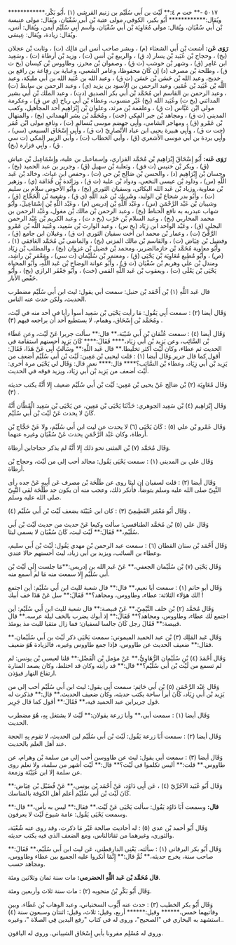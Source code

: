 ٥٠١٧ -** خت م ٤:** لَيْث بن أَبي سُلَيْم بن زنيم القرشي (١) ،أَبُو بَكْر،************ ويُقال:************ أَبُو بكير، الكوفي، مولى عتبة بْن أَبي سُفْيَان، ويُقال: مولى عنبسة بْن أَبي سُفْيَان، ويُقال: مولى مُعَاوِيَة بْن أَبي سُفْيَان، واسم أَبِي سُلَيْم أيمن، ويُقال: أنس، ويُقال: زيادة، ويُقال: عِيسَى.

**رَوَى عَن:** أشعث بْن أَبي الشعثاء (م) ، وبشر صاحب أنس ابن مَالِك (ت) ، وثابت بْن عجلان (بخ) ، وحجاج بْن عُبَيد بْن يسار (د ق) ، والربيع بْن أنس (ت) ، وزيد بْن أرطاة (ت) ، وسَعِيد ابن عَامِر (ق) ، وشهر بْن حوشب (ت ق) ، وصفوان بْن محرز، وطاووس بْن كيسان (بخ ت ق) ، وطلحة بْن مصرف (د) إن كَانَ محفوظا، وعامر الشعبي، وعباية بن رفاعة بن رافع بن خديج، وعبد الله بْن حَسَن بْن حَسَن (ت ق) ، وعبد الله بن عُبَيد الله بن أَبي مليكة، وعبد اللَّه بْن عُبَيد بْن عُمَير، وعبد الرحمن بن الأسود بن يزيد (ي) ، وعبد الرحمن بن سابط (ت) ، وعبد الرحمن بن القاسم ابن مُحَمَّد بْن أَبي بكر الصديق (دت) ، وعبد الملك بْن أَبي بشير المدائني (بخ ت) وعُبَيد الله (بخ) غَيْر منسوب، وعطاء بْن أَبي رباح (ي س ق) ، وعكرمة مولى ابْن عَبَّاس (ت ق) ، وعلقمة بْن مرثد، وعلوان بْن إِبْرَاهِيم أحد المجاهيل، وكعب المديني (ت ق) ، ومجاهد بْن جبر المكي (خت) ، ومُحَمَّد بْن بشر الهمداني (بخ) ، والمنهال بْن عَمْرو (ق) ، ومهاجر الشامي، وأَبِي جهضم موسى بْنسالم (ت) ، ونافع مولى ابْن عُمَر (خت ت ق) ، وأَبِي هبيرة يحيى ابن عباد الأَنْصارِيّ (ت ق) ، وأَبِي إِسْحَاق السبيعي (سي) ، وأَبِي بردة بن أَبي موسى الأشعري (ق) ، وأبي الخطاب (ت) ، وأبي الزبير المكي (ت سي ق) ، وأَبِي فزارة (بخ) .

**رَوَى عَنه:** أَبُو إِسْحَاقَ إِبْرَاهِيم بْن مُحَمَّد الفزاري، وإسماعيل بن علية، وإِسْمَاعِيل بْن عياش (ق) ، وبكر بْن خنيس (ت فق) ، وثعلبة بْن سهيل (ق) ، وجرير بن عبد الحميد (بخ) ، وحسان بْن إِبْرَاهِيم (د) ، والحسن بْن صَالِح بْن حي (ت) ، وحفص ابن غياث، وخالد بْن عَبد اللَّهِ (س) ، وداود بْن عيسى النخعي، ودواد بْن علبة (ت ق) ، وزائدة بْن قُدَامَة (ي) ، وزهير بْن معاوية، وزياد بْن عَبد الله البكائي، وسفيان الثوري (بخ) ، وأَبُو الأَحوص سلام بن سليم (ت) ، وأَبُو بدر شجاع بْن الوليد، وشَرِيك بْن عَبد اللَّهِ (ي ق) ، وشعبة بْن الْحَجَّاج (ق) ، وشيبان بْن عَبْد الرَّحْمَنِ (س) ، وعَبْد اللَّهِ بْن إدريس (م) ، وعَبْد اللَّهِ بْن إِسْمَاعِيلَ، وأَبُو شهاب عبدربه به نافع الحناط (بخ) ، وعبد الرحمن بْن مالك بْن مغول، وعَبْد الرحمن بن محمد المحاربي (بخ) ، وعبد السلام بْن حَرْب (بخ د ت) ، وعبد الكريم بْن عَبْد الرحمن البجلي (ق) ، وعَبْد الواحد ابن زِيَاد (بخ س) ، وعبد الوارث بْن سَعِيد، وعُبَيد اللَّه بْن عَمْرو الرَّقِّيّ (ت) ، وعمار بْن محمد ابن أخت سفيان الثوري (ت ق) ، وغيلان ابن جامع (ق) ، وفضيل بْن عِيَاض (ت) ، والقاسم بْن مالك المزني (بخ) ، والماضي بْن مُحَمَّد الغافقي (١) ، وأَبُو معاوية مُحَمَّد بْن حازمالضرير، ومحمد بْن فضيل بْن غزوان (بخ) ، والمطلب بْن زِيَاد (ص) ، وأَبُو مُطِيع مُعَاوِيَة بْن يَحْيَى (ق) ، ومعتمر بْن سُلَيْمان (ت سي) ، ومَعْمَر بْن راشِد، ومندل بْن علي وهريم بْن سُفْيَان (ت ق) ، وأَبُو عوانة الوضاح بْن عَبد اللَّهِ، وأَبُو المحياة يَحْيَى بْن يَعْلَى (ت) ، ويعقوب بْن عَبد اللَّهِ القمي (خت) ، وأَبُو جَعْفَر الرازي (بخ) ، وأَبُو حَفْص الأبار.

قال عَبد اللَّهِ (١) بْن أَحْمَد بْن حنبل: سمعت أبي يقول: ليث ابن أَبي سُلَيْم مضطرب الحديث، ولكن حدث عنه الناس.

وَقَال أيضا (٢) : سمعت أَبِي يَقُول: مَا رأيت يَحْيَى بْن سَعِيد أسوأ رأيا في أحد منه في لَيْث، ومُحَمَّد بْن إِسْحَاق، وهمام، لا يستطيع أحد أن يراجعه فيهم (٣) .

وَقَال أيضا (٤) : سمعت عُثْمَان بْن أَبي شَيْبَة،** قال:** سألت جريرا عَنْ لَيْث، وعن عَطَاء بْن السَّائِب، وعن يَزِيد بْن أَبي زِيَاد،**** فَقَالَ:**** كَانَ يَزِيد أحسنهم استقامة في الحديث ثم عطاء، وكان لَيْث أكثر تخليطا.** قال عَبد اللَّهِ:** وسَأَلتُ أَبِي عَنْ هَذَا، فَقَالَ: أقول كما قال جرير.وَقَال أيضا (١) : قلت ليحيى بْن مَعِين: لَيْث بْن أَبي سُلَيْم أضعف من يَزِيد بْن أَبي زِيَاد، وعطاء بْن السَّائِب؟**** قال:**** نعم. قال: وَقَال لي يَحْيَى مرة أخرى: لَيْث أضعف من يَزِيد بْن أَبي زِيَاد، ويزيد فوقه في الحديث.

وَقَال مُعَاوِيَة (٢) بْن صَالِح عَنْ يحيى بْن مَعِين: لَيْث بْن أَبي سُلَيْم ضعيف إِلا أَنَّهُ يكتب حديثه (٣) .

وَقَال إِبْرَاهِيم (٤) بْن سَعِيد الجوهري: حَدَّثَنَا يَحْيَى بْن مَعِين، عن يَحْيَى بْن سَعِيد الْقَطَّان أَنَّهُ كَانَ لا يحدث عَنْ لَيْث بْن أَبي سُلَيْم.

وَقَال عَمْرو بْن علي (٥) : كَانَ يَحْيَى (٦) لا يحدث عن ليث ابن أَبي سُلَيْم، ولا عَنْ حَجَّاج بْن أرطاة، وكان عَبْد الرَّحْمَنِ يحدث عَنْ سُفْيَان وغيره عنهما.

وَقَال مُحَمَّد (٧) بْن المثنى نحو ذلك إِلا أَنَّهُ لم يذكر حجاجابن أرطاة.

وَقَال علي بن المديني (١) : سمعت يَحْيَى يَقُول: مجالد أحب إلي من لَيْث، وحجاج بْن أرطاة.

وَقَال أيضا (٢) : قلت لسفيان إن ليثا روى عن طَلْحَة بْن مصرف عَن أَبِيهِ عَنْ جده رأى النَّبِيّ صلى الله عليه وسلم يتوضأ، فأنكر ذلك، وعجب منه أن يكون جد طَلْحَة لقي النَّبِيّ صلى الله عليه وسلم.

وَقَال أَبُو مَعْمَر القَطِيعِيّ (٣) : كان ابن عُيَيْنَة يضعف لَيْث بْن أَبي سُلَيْم (٤) .

وَقَال علي (٥) بْن مُحَمَّد الطنافسي: سألت وكيعا عَنْ حديث من حديث لَيْث بْن أَبي سُلَيْم،** فَقَالَ:** لَيْث ليث، كَانَ سُفْيَان لا يسمي ليثا.

وَقَال أَحْمَد بْن سنان القطان (٦) : سمعت عبد الرحمن بْن مهدي يَقُول: لَيْث بْن أَبي سليم، وعطاء بن السائب، ويزيد بن أَبي زياد، ليث أحسنهم حالا عندي.

وَقَال يَحْيَى (٧) بْن سُلَيْمان الجعفي،** عَنْ عَبد الله بن إدريس:**مَا جلست إِلَى لَيْث بْن أَبي سُلَيْم إِلا سمعت منه مَا لم أسمع منه.

وَقَال أبو حاتم (١) : سمعت أبا نعيم،** قال:** قال شعبة لليث ابن أَبي سُلَيْم: أين اجتمع لك هؤلاء الثلاثة: عطاء، وطاووس، ومجاهد؟** فَقَالَ:** سل عَنْ هَذَا خف أبيك! !

وَقَال مُحَمَّد (٢) بْن خلف التَّيْمِيّ،** عَنْ قبيصة:** قال شعبة لليث ابن أَبي سُلَيْم: أين اجتمع لك عطاء، وطاووس، ومجاهد؟** فَقَالَ:** إذ أبوك يضرب بالخف ليلة عرسه.** قال قبيصة:** فَقَالَ رجل كَانَ جالسا لسفيان: فما زال متقيا لليث مذ يومئذ.

وَقَال عَبد المَلِك (٣) بْن عبد الحميد الميموني: سمعت يَحْيَى ذكر لَيْث بن أَبي سُلَيْمان،** فقال:** ضعيف الحديث عن طاووس، فإذا جمع طاووس وغيره، فالزيادة هُوَ ضعيف.

وَقَال أَحْمَدَ (٤) بْنِ سُلَيْمان الرُّهَاوِيُّ،** عَنْ مؤمل بْن الْفَضْل:** قلنا لعيسى بْن يونس: لم لم تسمع من لَيْث بْن أَبي سُلَيْم؟** قال:** قد رأيته وكان قد اختلط، وكان يصعد المنارة ارتفاع النهار فيؤذن.

وَقَال عَبْد الرَّحْمَنِ (٥) بْن أَبي حَاتِم: سمعت أَبِي يقول: ليث ابن أَبي سُلَيْم أحب إلي من يَزِيد بْن أَبي زِيَاد، كَانَ أبرأ ساحة يكتب حديثه، وكان ضعيف الحديث.** قال:** فذكرت له قول جريرابن عبد الحميد فيه،** فَقَالَ:** أقول كما قال جَرِير.

وَقَال أيضا (١) : سمعت أبي،** وأبا زرعة يقولان:** لَيْث لا يشتغل بِهِ، هُوَ مضطرب الحديث.

وَقَال أيضا (٢) : سمعت أَبَا زرعة يَقُول: لَيْث بْن أَبي سُلَيْم لين الحديث، لا تقوم بِهِ الحجة عند أهل العلم بالحديث.

وَقَال أيضا (٣) : سمعت أبي يقول: ليث عن طاووسن أحب إلي من سلمة بْن وهرام، عن طاووس.** قلت:** أليس تكلموا في لَيْث؟** قال:** لَيْث أشهر من سلمة، ولا نعلم روى عن سلمة إلا ابن عُيَيْنَة وزمعة.

وَقَال أَبُو عُبَيد الآجُرِّيّ (٤) ، عَن أَبِي دَاوُد، عَنْ أَحْمَد بْن يونس،** عَنْ فُضَيْل بْن عِيَاض:** كَانَ لَيْث بْن أَبي سُلَيْم أعلم أهل الكوفة بالمناسك.

**قال:** وسمعت أَبَا دَاوُد يَقُول: سألت يَحْيَى عَنْ لَيْث،** فقال:** ليس به بأس،** قال:** وسمعت يَحْيَى يَقُول: عامة شيوخ لَيْث لا يعرفون.

وَقَال أَبُو أحمد بْن عدي (٥) : له أحاديث صالحة غَيْر مَا ذكرت، وقد روى عنه شُعْبَة، والثوري، وغيرهما من ثقاتالناس، ومع الضعف الذي فيه يكتب حديثه.

وَقَال أَبُو بكر البرقاني (١) : سألته، يَعْنِي الدارقطني، عَن ليث ابن أَبي سُلَيْم،** فَقَالَ:** صاحب سنة، يخرج حديثه،** ثُمَّ قال:** إِنَّمَا أنكروا عليه الجميع بين عطاء وطاووس، ومجاهد حسب.

**قال مُحَمَّد بْن عَبد اللَّهِ الحضرمي:** مات سنة ثمان وثلاثين ومئة.

وَقَال أَبُو بَكْرِ بْنُ منجويه (٢) : مات سنة ثلاث وأربعين ومئة.

وَقَال أَبُو بكر الخطيب (٣) : حدث عنه أَيُّوب السختياني، وعبد الوهاب بْن عَطَاء، وبين وفاتيهما خمس،****** وقيل:****** أربع، وقيل: ثلاث، وقيل: اثنتان وسبعون سنة (٤) .استشهد به البخاري في "الصحيح"، وروى له في كتاب "رفع اليدين فِي الصلاة "، وغيره.

وروى له مُسْلِم مقرونا بأبي إِسْحَاق الشيباني. وروى له الباقون.